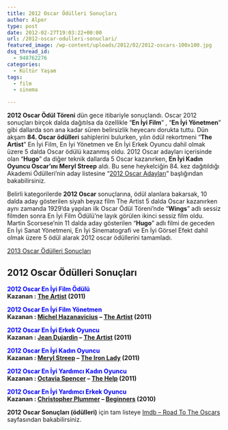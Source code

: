 ```yaml
---
title: 2012 Oscar Ödülleri Sonuçları
author: Alper
type: post
date: 2012-02-27T19:03:22+00:00
url: /2012-oscar-odulleri-sonuclari/
featured_image: /wp-content/uploads/2012/02/2012-oscars-100x100.jpg
dsq_thread_id:
  - 948762276
categories:
  - Kültür Yaşam
tags:
  - film
  - sinema

---
```

**2012 Oscar Ödül Töreni** dün gece itibariyle sonuçlandı. Oscar 2012 sonuçları birçok dalda dağıtılsa da özellikle &#8220;**En İyi Film**&#8221; , &#8220;**En İyi Yönetmen**&#8221; gibi dallarda son ana kadar süren belirsizlik heyecanı dorukta tuttu. Dün akşam **84. Oscar ödülleri** sahiplerini bulurken, yılın ödül rekortmeni &#8220;**The Artist**&#8221; En İyi Film, En İyi Yönetmen ve En İyi Erkek Oyuncu dahil olmak üzere 5 dalda Oscar ödülü kazanmış oldu. 2012 Oscar adayları içerisinde olan &#8220;**Hugo**&#8221; da diğer teknik dallarda 5 Oscar kazanırken, **En İyi Kadın Oyuncu Oscar’ını Meryl Streep** aldı. Bu sene heykelciğin 84. kez dağıtıldığı Akademi Ödülleri’nin aday listesine &#8220;<a title="2012 Oscar Adayları" href="https://www.murekkep.org/2012-oscar-adaylari-7676" target="_blank">2012 Oscar Adayları</a>&#8221; başlığından bakabilirsiniz.

Belirli kategorilerde **2012 Oscar** sonuçlarına, ödül alanlara bakarsak, 10 dalda aday gösterilen siyah beyaz film The Artist 5 dalda Oscar kazanırken aynı zamanda 1929&#8217;da yapılan ilk Oscar Ödül Töreni&#8217;nde &#8220;**Wings**&#8221; adlı sessiz filmden sonra En İyi Film Ödülü&#8217;ne layık görülen ikinci sessiz film oldu. Martin Scorsese&#8217;nin 11 dalda aday gösterilen &#8220;**Hugo**&#8221; adlı filmi de geceden En İyi Sanat Yönetmeni, En İyi Sinematografi ve En İyi Görsel Efekt dahil olmak üzere 5 ödül alarak 2012 oscar ödüllerini tamamladı.

<p class="info">
  <a title="2013 Oscar Ödülleri Sonuçları" href="https://www.murekkep.org/2013-oscar-odulleri-sonuclari-12200">2013 Oscar Ödülleri Sonuçları</a>
</p>

## 2012 Oscar Ödülleri Sonuçları

**<span style="color: #0000ff;">2012 Oscar En İyi Film Ödülü</span>**  
**Kazanan : <a href="http://www.imdb.com/title/tt1655442/" target="_blank">The Artist</a> (2011)**

**<span style="color: #0000ff;">2012 Oscar En İyi Film Yönetmen</span>**  
**Kazanan : <a href="http://www.imdb.com/name/nm0371890/" target="_blank">Michel Hazanavicius</a> &#8211; <a href="http://www.imdb.com/title/tt1655442/" target="_blank">The Artist</a> (2011)**

**<span style="color: #0000ff;">2012 Oscar En İyi Erkek Oyuncu</span>**  
**Kazanan : <a href="http://www.imdb.com/name/nm0241121/" target="_blank">Jean Dujardin</a> &#8211; <a href="http://www.imdb.com/title/tt1655442/" target="_blank">The Artist</a> (2011)**

**<span style="color: #0000ff;">2012 Oscar En İyi Kadın Oyuncu</span>**  
**Kazanan : <a href="http://www.imdb.com/name/nm0000658/" target="_blank">Meryl Streep</a> &#8211; <a href="http://www.imdb.com/title/tt1007029/" target="_blank">The Iron Lady</a> (2011)**

**<span style="color: #0000ff;">2012 Oscar En İyi Yardımcı Kadın Oyuncu</span>**  
**Kazanan : <a href="http://www.imdb.com/name/nm0818055/" target="_blank">Octavia Spencer</a> &#8211; <a href="http://www.imdb.com/title/tt1454029/" target="_blank">The Help</a> (2011)**

**<span style="color: #0000ff;">2012 Oscar En İyi Yardımcı Erkek Oyuncu</span>**  
**Kazanan : <a href="http://www.imdb.com/name/nm0001626/" target="_blank">Christopher Plummer</a> &#8211; <a href="http://www.imdb.com/title/tt1532503/" target="_blank">Beginners</a> (2010)**

**2012 Oscar Sonuçları (ödülleri)** için tam listeye <a title="IMDB Oscar Nominations" href="http://www.imdb.com/oscars/nominations/" target="_blank">Imdb – Road To The Oscars</a> sayfasından bakabilirsiniz.